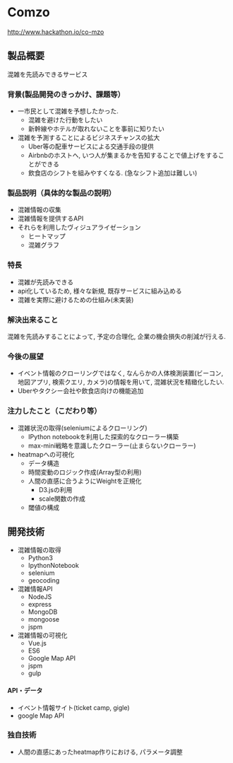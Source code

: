 # Comzo
http://www.hackathon.io/co-mzo

## 製品概要
混雑を先読みできるサービス
### 背景(製品開発のきっかけ、課題等）
  * 一市民として混雑を予想したかった.
    - 混雑を避けた行動をしたい
    - 新幹線やホテルが取れないことを事前に知りたい
  * 混雑を予測することによるビジネスチャンスの拡大
    - Uber等の配車サービスによる交通手段の提供
    - Airbnbのホストへ, いつ人が集まるかを告知することで値上げをすることができる
    - 飲食店のシフトを組みやすくなる. (急なシフト追加は難しい)

### 製品説明（具体的な製品の説明）
  * 混雑情報の収集
  * 混雑情報を提供するAPI
  * それらを利用したヴィジュアライゼーション
    - ヒートマップ
    - 混雑グラフ

### 特長
* 混雑が先読みできる
* api化しているため, 様々な新規, 既存サービスに組み込める
* 混雑を実際に避けるための仕組み(未実装)

### 解決出来ること
混雑を先読みすることによって, 予定の合理化, 企業の機会損失の削減が行える.
### 今後の展望
* イベント情報のクローリングではなく, なんらかの人体検測装置(ビーコン, 地図アプリ, 検索クエリ, カメラ)の情報を用いて, 混雑状況を精緻化したい.
* Uberやタクシー会社や飲食店向けの機能追加

### 注力したこと（こだわり等）
* 混雑状況の取得(seleniumによるクローリング)
  - IPython notebookを利用した探索的なクローラー構築
  - max-mini戦略を意識したクローラー(止まらないクローラー)
* heatmapへの可視化
  - データ構造
  - 時間変動のロジック作成(Array型の利用)
  - 人間の直感に合うようにWeightを正規化
    + D3.jsの利用
    + scale関数の作成
  - 閾値の構成

## 開発技術
* 混雑情報の取得
  - Python3
  - IpythonNotebook
  - selenium
  - geocoding
* 混雑情報API
  - NodeJS
  - express
  - MongoDB
  - mongoose
  - jspm
* 混雑情報の可視化
  - Vue.js
  - ES6
  - Google Map API
  - jspm
  - gulp

#### API・データ
* イベント情報サイト(ticket camp, gigle)
* google Map API

### 独自技術
* 人間の直感にあったheatmap作りにおける, パラメータ調整
